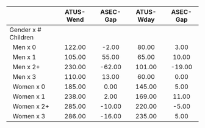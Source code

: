 
|                      |    ATUS-Wend |     ASEC-Gap |    ATUS-Wday |     ASEC-Gap |
| -------------------- | :----------: | :----------: | :----------: | :----------: |
| Gender x # Children  |              |              |              |              |
| &nbsp;&nbsp;Men x 0  |       122.00 |        -2.00 |        80.00 |         3.00 |
| &nbsp;&nbsp;Men x 1  |       105.00 |        55.00 |        65.00 |        10.00 |
| &nbsp;&nbsp;Men x 2+ |       230.00 |       -62.00 |       101.00 |       -19.00 |
| &nbsp;&nbsp;Men x 3  |       110.00 |        13.00 |        60.00 |         0.00 |
| &nbsp;&nbsp;Women x 0 |       185.00 |         0.00 |       145.00 |         5.00 |
| &nbsp;&nbsp;Women x 1 |       238.00 |         2.00 |       169.00 |        11.00 |
| &nbsp;&nbsp;Women x 2+ |       285.00 |       -10.00 |       220.00 |        -5.00 |
| &nbsp;&nbsp;Women x 3 |       286.00 |       -16.00 |       235.00 |         5.00 |


